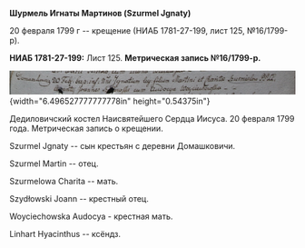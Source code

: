 **Шурмель Игнаты Мартинов (Szurmel Jgnaty)**

20 февраля 1799 г -- крещение (НИАБ 1781-27-199, лист 125, №16/1799-р).

**НИАБ 1781-27-199:** Лист 125. **Метрическая запись №16/1799-р.**

![](./media/fb97cdb72a58c2349c918070ebbe31b1c6b12d9c.png){width="6.496527777777778in"
height="0.54375in"}

Дедиловичский костел Наисвятейшего Сердца Иисуса. 20 февраля 1799 года.
Метрическая запись о крещении.

Szurmel Jgnaty -- сын крестьян с деревни Домашковичи.

Szurmel Martin -- отец.

Szurmelowa Charita -- мать.

Szydłowski Joann -- крестный отец.

Woyciechowska Audocya - крестная мать.

Linhart Hyacinthus -- ксёндз.
